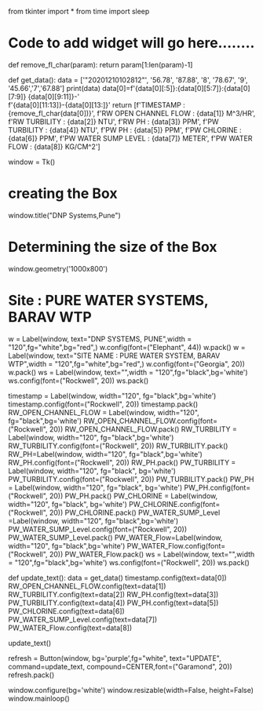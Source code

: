 from tkinter import *
from time import sleep

# Code to add widget will go here……..
def remove_fl_char(param):
    return param[1:len(param)-1]

def get_data():
    data = ['"20201210102812"', '56.78', '87.88', '8', '78.67', '9', '45.66','7','67.88']
    print(data)
    data[0]=f'{data[0][:5]}:{data[0][5:7]}:{data[0][7:9]} {data[0][9:11]}-' \
        f'{data[0][11:13]}-{data[0][13:]}'
    return [f'TIMESTAMP : {remove_fl_char(data[0])}',
            f'RW OPEN CHANNEL FLOW : {data[1]} M^3/HR',
            f'RW TURBILITY : {data[2]} NTU',
            f'RW PH : {data[3]} PPM',
            f'PW TURBILITY : {data[4]} NTU',
            f'PW PH : {data[5]} PPM',
            f'PW CHLORINE : {data[6]} PPM',
            f'PW WATER SUMP LEVEL : {data[7]} METER',
            f'PW WATER FLOW : {data[8]} KG/CM^2']


window = Tk()

# creating the Box
window.title("DNP Systems,Pune")

# Determining the size of the Box
window.geometry('1000x800')
# Site : PURE WATER SYSTEMS, BARAV WTP
w = Label(window, text="DNP SYSTEMS, PUNE",width = "120",fg="white",bg="red",)
w.config(font=("Elephant", 44))
w.pack()
w = Label(window, text="SITE NAME : PURE WATER SYSTEM, BARAV WTP",width = "120",fg="white",bg="red",)
w.config(font=("Georgia", 20))
w.pack()
ws = Label(window, text="",width = "120",fg="black",bg='white')
ws.config(font=("Rockwell", 20))
ws.pack()

timestamp = Label(window, width="120", fg="black",bg='white')
timestamp.config(font=("Rockwell", 20))
timestamp.pack()
RW_OPEN_CHANNEL_FLOW = Label(window, width="120", fg="black",bg='white')
RW_OPEN_CHANNEL_FLOW.config(font=("Rockwell", 20))
RW_OPEN_CHANNEL_FLOW.pack()
RW_TURBILITY = Label(window, width="120", fg="black",bg='white')
RW_TURBILITY.config(font=("Rockwell", 20))
RW_TURBILITY.pack()
RW_PH=Label(window, width="120", fg="black",bg='white')
RW_PH.config(font=("Rockwell", 20))
RW_PH.pack()
PW_TURBILITY = Label(window, width="120", fg="black", bg='white')
PW_TURBILITY.config(font=("Rockwell", 20))
PW_TURBILITY.pack()
PW_PH = Label(window, width="120", fg="black", bg='white')
PW_PH.config(font=("Rockwell", 20))
PW_PH.pack()
PW_CHLORINE = Label(window, width="120", fg="black", bg='white')
PW_CHLORINE.config(font=("Rockwell", 20))
PW_CHLORINE.pack()
PW_WATER_SUMP_Level =Label(window, width="120", fg="black",bg='white')
PW_WATER_SUMP_Level.config(font=("Rockwell", 20))
PW_WATER_SUMP_Level.pack()
PW_WATER_Flow=Label(window, width="120", fg="black",bg='white')
PW_WATER_Flow.config(font=("Rockwell", 20))
PW_WATER_Flow.pack()
ws = Label(window, text="",width = "120",fg="black",bg='white')
ws.config(font=("Rockwell", 20))
ws.pack()

def update_text():
    data = get_data()
    timestamp.config(text=data[0])
    RW_OPEN_CHANNEL_FLOW.config(text=data[1])
    RW_TURBILITY.config(text=data[2])
    RW_PH.config(text=data[3])
    PW_TURBILITY.config(text=data[4])
    PW_PH.config(text=data[5])
    PW_CHLORINE.config(text=data[6])
    PW_WATER_SUMP_Level.config(text=data[7])
    PW_WATER_Flow.config(text=data[8])


update_text()

refresh = Button(window, bg='purple',fg="white", text="UPDATE",
                 command=update_text, compound=CENTER,font=("Garamond", 20))
refresh.pack()

window.configure(bg='white')
window.resizable(width=False, height=False)
window.mainloop()
